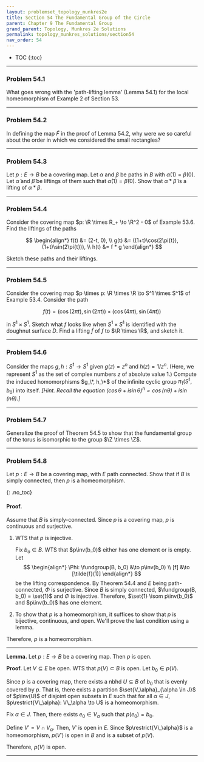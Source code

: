 ```yaml
---
layout: problemset_topology_munkres2e
title: Section 54 The Fundamental Group of the Circle
parent: Chapter 9 The Fundamental Group
grand_parent: Topology, Munkres 2e Solutions
permalink: topology_munkres_solutions/section54
nav_order: 54
---
```


* TOC
{:toc}

---

<div class='problem_stmt in_progress' markdown='1'>

### Problem 54.1
What goes wrong with the 'path-lifting lemma' (Lemma 54.1) for the local homeomorphism of Example 2 of Section 53.

</div>

---

<div class='problem_stmt in_progress' markdown='1'>

### Problem 54.2
In defining the map $\tilde{F}$ in the proof of Lemma 54.2, why were we so careful about the order in which we considered the small rectangles?

</div>

---

<div class='problem_stmt in_progress' markdown='1'>

### Problem 54.3
Let $p: E \to B$ be a covering map. Let $\alpha$ and $\beta$ be paths in $B$ with $\alpha(1) = \beta(0)$. Let $\tilde\alpha$ and $\tilde\beta$ be liftings of them such that $\tilde\alpha(1) = \tilde\beta(0)$. Show that $\tilde\alpha * \tilde\beta$ is a lifting of $\alpha * \beta$.

</div>

---

<div class='problem_stmt in_progress' markdown='1'>

### Problem 54.4

Consider the covering map $p: \R \times R_+ \to \R^2 - 0$ of Example 53.6. Find the liftings of the paths

$$
\begin{align*}
  f(t) &= (2-t, 0), \\
  g(t) &= ((1+t)\cos(2\pi{t}), (1+t)\sin(2\pi{t})), \\
  h(t) &= f * g
\end{align*}
$$

Sketch these paths and their liftings.

</div>

---

<div class='problem_stmt in_progress' markdown='1'>

### Problem 54.5
Consider the covering map $p \times p: \R \times \R \to S^1 \times S^1$ of Example 53.4. Consider the path

$$
f(t) = (\cos(2\pi{t}), \sin(2\pi{t})) \times (\cos(4\pi{t}), \sin(4\pi{t}))
$$

in $S^1 \times S^1$. Sketch what $f$ looks like when $S^1 \times S^1$ is identified with the doughnut surface $D$. Find a lifting $\tilde{f}$ of $f$ to $\R \times \R$, and sketch it.

</div>

---

<div class='problem_stmt in_progress' markdown='1'>

### Problem 54.6
Consider the maps $g, h: S^1 \to S^1$ given $g(z) = z^n$ and $h(z) = 1/z^n$. (Here, we represent $S^1$ as the set of complex numbers $z$ of absolute value $1$.) Compute the induced homomorphisms $g_\*, h_\*$ of the infinite cyclic group $\pi_1(S^1, b_0)$ into itself.
*[Hint. Recall the equation $(\cos\theta + i\sin\theta)^n = \cos(n\theta) + i\sin(n\theta)$.]*

</div>

---

<div class='problem_stmt in_progress' markdown='1'>

### Problem 54.7
Generalize the proof of Theorem 54.5 to show that the fundamental group of the torus is isomorphic to the group $\Z \times \Z$.

</div>

---

<div class='problem_stmt completed' markdown='1'>

### Problem 54.8
Let $p: E \to B$ be a covering map, with $E$ path connected. Show that if $B$ is simply connected, then $p$ is a homeomorphism.

{: .no_toc}
#### Proof.
Assume that $B$ is simply-connected. Since $p$ is a covering map, $p$ is continuous and surjective.
1. WTS that $p$ is injective.

   Fix $b_o \in B$. WTS that $p\inv(b_0)$ either has one element or is empty.
   Let $$ \begin{align*}
    \Phi: \fundgroup(B, b_0) &\to p\inv(b_0) \\
    [f] &\to [\tilde{f}(1)]
   \end{align*}
   $$ be the lifting correspondence.
   By Theorem 54.4 and $E$ being path-connected, $\Phi$ is surjective.
   Since $B$ is simply connected, $\fundgroup(B, b_0) = \set{1}$ and $\Phi$ is injective.
   Therefore, $\set{1} \isom p\inv(b_0)$ and $p\inv(b_0)$ has one element.
2. To show that $p$ is a homeomorphism, it suffices to show that $p$ is bijective, continuous, and open. We'll prove the last condition using a lemma.

Therefore, $p$ is a homeomorphism.

---

**Lemma.** Let $p: E \to B$ be a covering map. Then $p$ is open.

**Proof.** Let $V \subseteq E$ be open. WTS that $p(V) \subset B$ is open. Let $b_0 \in p(V)$.

Since $p$ is a covering map, there exists a nbhd $U \subseteq B$ of $b_0$ that is evenly covered by $p$. That is, there exists a partition $\set{V_\alpha}_{\alpha \in J}$ of $p\inv(U)$ of disjoint open subsets in $E$ such that for all $\alpha \in J$, $p\restrict{V\_\alpha}: V\_\alpha \to U$ is a homeomorphism.

Fix $\alpha \in J$. Then, there exists $e_0 \in V_\alpha$ such that $p(e_0) = b_0$.

Define $V' = V \cap V_\alpha$. Then, $V'$ is open in $E$. Since $p\restrict{V\_\alpha}$ is a homeomorphism, $p(V')$ is open in $B$ and is a subset of $p(V)$.

Therefore, $p(V)$ is open.

</div>

---

